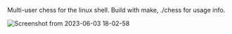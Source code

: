 Multi-user chess for the linux shell.
Build with make, ./chess for usage info.

![Screenshot from 2023-06-03 18-02-58](https://github.com/nzlatkov/chess/assets/44267903/06571245-6c0d-4c9b-98e0-86b076aed636)
